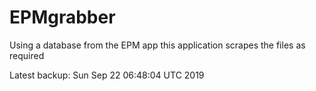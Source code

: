 # EPMgrabber
Using a database from the EPM app this application scrapes the files as required


Latest backup: Sun Sep 22 06:48:04 UTC 2019
